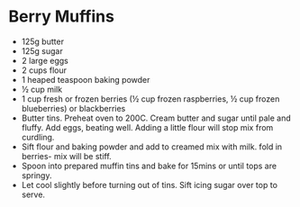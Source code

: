 # Berry Muffins

* 125g butter
* 125g sugar
* 2 large eggs
* 2 cups flour
* 1 heaped teaspoon baking powder
* ½ cup milk
* 1 cup fresh or frozen berries (½ cup frozen raspberries, ½ cup frozen blueberries) or blackberries
* Butter tins.  Preheat oven to 200C. Cream butter and sugar until pale and fluffy. Add eggs, beating well. Adding a little flour will stop mix from curdling.
* Sift flour and baking powder and add to creamed mix with milk. fold in berries- mix will be stiff.
* Spoon into prepared muffin tins and bake for 15mins or until tops are springy.
*  Let cool slightly before turning out of tins.  Sift icing sugar over top to serve.




